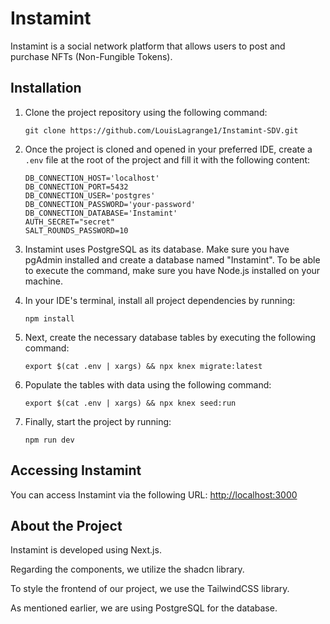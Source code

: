 # Instamint

Instamint is a social network platform that allows users to post and purchase NFTs (Non-Fungible Tokens).

## Installation

1. Clone the project repository using the following command:
   ```
   git clone https://github.com/LouisLagrange1/Instamint-SDV.git
   ```

2. Once the project is cloned and opened in your preferred IDE, create a `.env` file at the root of the project and fill it with the following content:

   ```
   DB_CONNECTION_HOST='localhost'
   DB_CONNECTION_PORT=5432
   DB_CONNECTION_USER='postgres'
   DB_CONNECTION_PASSWORD='your-password'
   DB_CONNECTION_DATABASE='Instamint'
   AUTH_SECRET="secret"
   SALT_ROUNDS_PASSWORD=10
   ```

3. Instamint uses PostgreSQL as its database. Make sure you have pgAdmin installed and create a database named "Instamint".
To be able to execute the command, make sure you have Node.js installed on your machine.

4. In your IDE's terminal, install all project dependencies by running:
   ```
   npm install
   ```

5. Next, create the necessary database tables by executing the following command:
   ```
   export $(cat .env | xargs) && npx knex migrate:latest
   ```

6. Populate the tables with data using the following command:
   ```
   export $(cat .env | xargs) && npx knex seed:run
   ```

7. Finally, start the project by running:
   ```
   npm run dev
   ```

## Accessing Instamint

You can access Instamint via the following URL:
[http://localhost:3000](http://localhost:3000)

## About the Project
Instamint is developed using Next.js.

Regarding the components, we utilize the shadcn library.

To style the frontend of our project, we use the TailwindCSS library.

As mentioned earlier, we are using PostgreSQL for the database.
